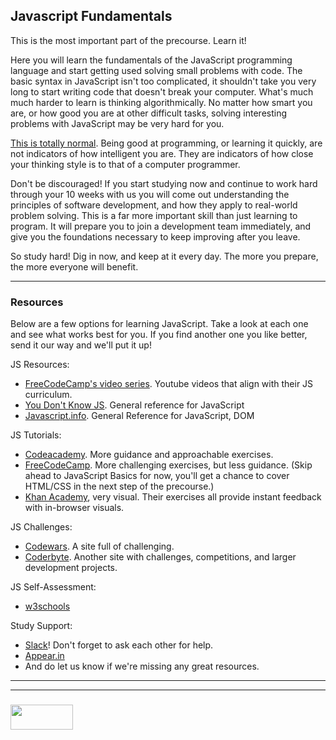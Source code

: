 ## Javascript Fundamentals

This is the most important part of the precourse.  Learn it! 

Here you will learn the fundamentals of the JavaScript programming language and start getting used solving small problems with code.  The basic syntax in JavaScript isn't too complicated, it shouldn't take you very long to start writing code that doesn't break your computer.  What's much much harder to learn is thinking algorithmically.  No matter how smart you are, or how good you are at other difficult tasks, solving interesting problems with JavaScript may be very hard for you.  

[This is totally normal](http://elewa.education/2018/01/22/thinking-computer-thoughts/).  Being good at programming, or learning it quickly, are not indicators of how intelligent you are.  They are indicators of how close your thinking style is to that of a computer programmer.  

Don't be discouraged!  If you start studying now and continue to work hard through your 10 weeks with us you will come out understanding the principles of software development, and how they apply to real-world problem solving.  This is a far more important skill than just learning to program.  It will prepare you to join a development team immediately, and give you the foundations necessary to keep improving after you leave.

So study hard! Dig in now, and keep at it every day.  The more you prepare, the more everyone will benefit.




___

### Resources

Below are a few options for learning JavaScript.  Take a look at each one and see what works best for you.  If you find another one you like better, send it our way and we'll put it up!


JS Resources:
* [FreeCodeCamp's video series](https://medium.freecodecamp.org/my-giant-javascript-basics-course-is-now-live-on-youtube-and-its-100-free-9020a21bbc27).  Youtube videos that align with their JS curriculum. 
* [You Don't Know JS](https://github.com/getify/You-Dont-Know-JS/blob/master/up%20&%20going/README.md#you-dont-know-js-up--going). General reference for JavaScript
* [Javascript.info](https://javascript.info). General Reference for JavaScript, DOM

JS Tutorials:
* [Codeacademy](https://www.codecademy.com/en/tracks/javascript). More guidance and approachable exercises.
* [FreeCodeCamp](https://www.freecodecamp.org/map). More challenging exercises, but less guidance.  (Skip ahead to JavaScript Basics for now, you'll get a chance to cover HTML/CSS in the next step of the precourse.)
* [Khan Academy](https://www.khanacademy.org/computing/computer-programming/programming), very visual.  Their exercises all provide instant feedback with in-browser visuals.

JS Challenges:
* [Codewars](https://www.codewars.com).  A site full of challenging.
* [Coderbyte](https://coderbyte.com/).  Another site with challenges, competitions, and larger development projects. 


JS Self-Assessment:
* [w3schools](https://www.w3schools.com/js/js_quiz.asp)
  


Study Support:
* [Slack](https://join.slack.com/t/elewa-academy/shared_invite/enQtMjk4OTA3OTM1NjIwLTA2ZmQ0NDVhNjQxZWM2NjNhNmMyNmVhZGNhZmJmZTY1OWQ4Nzc0ZTkzZGE3NjdiYTYwYThlNzI3YTg2NGM5MGM)!  Don't forget to ask each other for help.
* [Appear.in](https://appear.in/elewa-academy)
* And do let us know if we're missing any great resources.










___
___
### <a href="http://elewa.education/blog" target="_blank"><img src="https://user-images.githubusercontent.com/18554853/34921062-506450ae-f97d-11e7-875f-6feeb26ad72d.png" width="100" height="40"/></a>